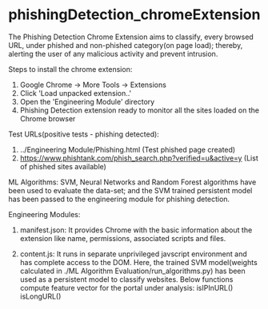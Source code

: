# phishingDetection_chromeExtension

The Phishing Detection Chrome Extension aims to classify, every browsed URL, under phished and non-phished category(on page load); thereby, alerting the user of any malicious activity and prevent intrusion.

Steps to install the chrome extension:
1. Google Chrome -> More Tools -> Extensions
2. Click 'Load unpacked extension..'
3. Open the 'Engineering Module' directory
4. Phishing Detection extension ready to monitor all the sites loaded on the Chrome browser

Test URLs(positive tests - phishing detected):
1. ../Engineering Module/Phishing.html (Test phished page created)
2. https://www.phishtank.com/phish_search.php?verified=u&active=y (List of phished sites available)

ML Algorithms:
SVM, Neural Networks and Random Forest algorithms have been used to evaluate the data-set; and the SVM trained persistent model has been passed to the engineering module for phishing detection.

Engineering Modules:
1. manifest.json:
It provides Chrome with the basic information about the extension like name, permissions, associated scripts and files.

2. content.js:
It runs in separate unprivileged javscript environment and has complete access to the DOM.
Here, the trained SVM model(weights calculated in ./ML Algorithm Evaluation/run_algorithms.py) has been used as a persistent model to classify websites.
Below functions compute feature vector for the portal under analysis:
isIPInURL()
isLongURL()
